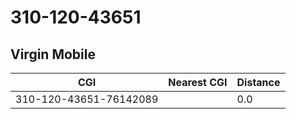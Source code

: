# 310-120-43651
## Virgin Mobile


| CGI | Nearest CGI | Distance |
|-----|-------------|----------|
| 310-120-43651-76142089 |  | 0.0 |
